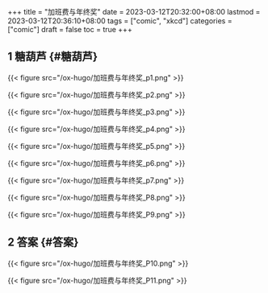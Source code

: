 +++
title = "加班费与年终奖"
date = 2023-03-12T20:32:00+08:00
lastmod = 2023-03-12T20:36:10+08:00
tags = ["comic", "xkcd"]
categories = ["comic"]
draft = false
toc = true
+++

## <span class="section-num">1</span> 糖葫芦 {#糖葫芦}

{{< figure src="/ox-hugo/加班费与年终奖_p1.png" >}}

{{< figure src="/ox-hugo/加班费与年终奖_p2.png" >}}

{{< figure src="/ox-hugo/加班费与年终奖_p3.png" >}}

{{< figure src="/ox-hugo/加班费与年终奖_p4.png" >}}

{{< figure src="/ox-hugo/加班费与年终奖_p5.png" >}}

{{< figure src="/ox-hugo/加班费与年终奖_p6.png" >}}

{{< figure src="/ox-hugo/加班费与年终奖_p7.png" >}}

{{< figure src="/ox-hugo/加班费与年终奖_P8.png" >}}

{{< figure src="/ox-hugo/加班费与年终奖_P9.png" >}}


## <span class="section-num">2</span> 答案 {#答案}

{{< figure src="/ox-hugo/加班费与年终奖_P10.png" >}}

{{< figure src="/ox-hugo/加班费与年终奖_P11.png" >}}
